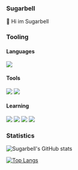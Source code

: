 ### Sugarbell
👋 Hi im Sugarbell
### Tooling
#### Languages


![](https://img.shields.io/badge/python-3776ab?style=for-the-badge&logo=python&logoColor=white)



#### Tools 
![](https://img.shields.io/badge/flask-000000?style=for-the-badge&logo=flask&logoColor=white)
![](https://img.shields.io/badge/telegram-26a5e4?style=for-the-badge&logo=telegram&logoColor=white)

#### Learning 
![](https://img.shields.io/badge/html-e34f26?style=for-the-badge&logo=html&logoColor=white)
![](https://img.shields.io/badge/css3-1572b6?style=for-the-badge&logo=css3&logoColor=white)
![](https://img.shields.io/badge/javascript-f7df1e?style=for-the-badge&logo=javascript&logoColor=white)
![](https://img.shields.io/badge/python-3776ab?style=for-the-badge&logo=python&logoColor=white)

### Statistics
![Sugarbell's GitHub stats](https://github-readme-stats.vercel.app/api?username=TaprisSugarbell&show_icons=true&theme=cobalt)

[![Top Langs](https://github-readme-stats.vercel.app/api/top-langs/?username=TaprisSugarbell)](https://github.com/anuraghazra/github-readme-stats)


